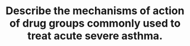 ---
title: "Describe the mechanisms of action of drug groups commonly used to treat acute severe asthma."
entityType: SAQ
exam: PEX
college: CICM
year: 2007
sitting: B
question: 23
passRate: 43
EC_expectedDomains:
- "Common drugs listed were: Beta 2 agonists salbutamol and adrenaline; Steroids; Magnesium; Phosphodiesterase inhibitors"
- "In order to obtain marks for that class of drug the mechanism of action had to be described e.g. for theophylline; acts as a bronchodilator by inhibiting the breakdown of cyclic AMP and cyclic GMP."
EC_extraCredit:
- "There were several excellent answers to this question."
---